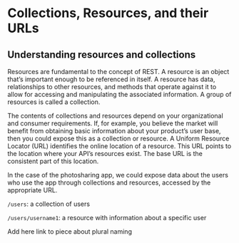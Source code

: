 # Collections, Resources, and their URLs

## Understanding resources and collections

Resources are fundamental to the concept of REST. A resource is an object that’s important enough to be referenced in itself. A resource has data, relationships to other resources, and methods that operate against it to allow for accessing and manipulating the associated information. A group of resources is called a collection.

The contents of collections and resources depend on your organizational and consumer requirements. If, for example, you believe the market will benefit from obtaining basic information about your product’s user base, then you could expose this as a collection or resource. A Uniform Resource Locator (URL) identifies the online location of a resource. This URL points to the location where your API’s resources exist. The base URL is the consistent part of this location.

In the case of the photosharing app, we could expose data about the users who use the app through collections and resources, accessed by the appropriate URL.

`/users`: a collection of users

`/users/username1`: a resource with information about a specific user 

Add here link to piece about plural naming